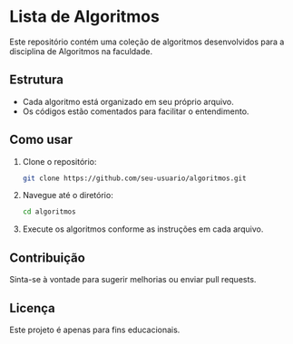 # Lista de Algoritmos

Este repositório contém uma coleção de algoritmos desenvolvidos para a disciplina de Algoritmos na faculdade.

## Estrutura

- Cada algoritmo está organizado em seu próprio arquivo.
- Os códigos estão comentados para facilitar o entendimento.

## Como usar

1. Clone o repositório:
    ```bash
    git clone https://github.com/seu-usuario/algoritmos.git
    ```
2. Navegue até o diretório:
    ```bash
    cd algoritmos
    ```
3. Execute os algoritmos conforme as instruções em cada arquivo.

## Contribuição

Sinta-se à vontade para sugerir melhorias ou enviar pull requests.

## Licença

Este projeto é apenas para fins educacionais.